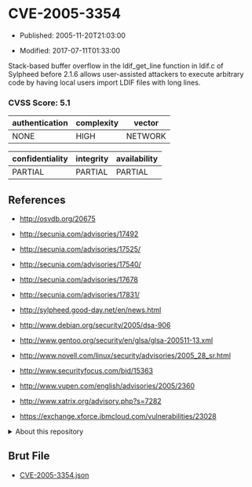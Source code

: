 # CVE-2005-3354

- Published: 2005-11-20T21:03:00

- Modified: 2017-07-11T01:33:00

Stack-based buffer overflow in the ldif_get_line function in ldif.c of Sylpheed before 2.1.6 allows user-assisted attackers to execute arbitrary code by having local users import LDIF files with long lines.

### CVSS Score: **5.1**

| authentication | complexity | vector |
| --- | --- | --- |
| NONE | HIGH | NETWORK |

| confidentiality | integrity | availability |
| --- | --- | --- |
| PARTIAL | PARTIAL | PARTIAL |

## References

* http://osvdb.org/20675

* http://secunia.com/advisories/17492

* http://secunia.com/advisories/17525/

* http://secunia.com/advisories/17540/

* http://secunia.com/advisories/17678

* http://secunia.com/advisories/17831/

* http://sylpheed.good-day.net/en/news.html

* http://www.debian.org/security/2005/dsa-906

* http://www.gentoo.org/security/en/glsa/glsa-200511-13.xml

* http://www.novell.com/linux/security/advisories/2005_28_sr.html

* http://www.securityfocus.com/bid/15363

* http://www.vupen.com/english/advisories/2005/2360

* http://www.xatrix.org/advisory.php?s=7282

* https://exchange.xforce.ibmcloud.com/vulnerabilities/23028

<details>
<summary>About this repository</summary> 

  This repository is part of the project [Live Hack CVE](https://github.com/Live-Hack-CVE). Main website can be found [www.live-hack.org](https://www.live-hack.org) 
  
  Made by [Sn0wAlice](https://github.com/Sn0wAlice) for the people that care about security and need to have a feed of the latest CVEs. Hope you enjoy it, don't forget to star the repo and follow me on [Twitter](https://twitter.com/Sn0wAlice) and [Github](https://github.com/Sn0wAlice). And that is my [personnal website](https://www.alice-snow.me/)

  - [Home Page](https://github.com/Live-Hack-CVE)
  - [Framework](https://github.com/Live-Hack-CVE/cve-framework)
  - [CVE database](https://github.com/Live-Hack-CVE/full_database)
  - [Changelog](https://github.com/Live-Hack-CVE/Changelog)
</details>

## Brut File

* [CVE-2005-3354.json](https://raw.githubusercontent.com/Live-Hack-CVE/full_database/main/cves/2005/CVE-2005-3354.json)

